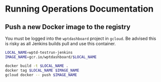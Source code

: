 # Running Operations Documentation

## Push a new Docker image to the registry

You must be logged into the `wptdashboard` project in `gcloud`. Be advised
this is risky as all Jenkins builds pull and use this container.

```sh
LOCAL_NAME=wptd-testrun-jenkins
IMAGE_NAME=gcr.io/wptdashboard/$LOCAL_NAME

docker build -t $LOCAL_NAME .
docker tag $LOCAL_NAME $IMAGE_NAME
gcloud docker -- push $IMAGE_NAME
```
